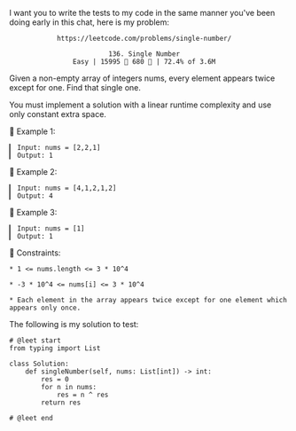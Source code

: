 I want you to write the tests to my code in the same manner you've been doing early in this chat, here is my problem:

                https://leetcode.com/problems/single-number/
                                      
                             136. Single Number
                    Easy | 15995  680  | 72.4% of 3.6M



Given a non-empty array of integers nums, every element appears twice except for one. Find that single one.

You must implement a solution with a linear runtime complexity and use only constant extra space.



󰛨 Example 1:

	▎ Input: nums = [2,2,1]
	▎ Output: 1

󰛨 Example 2:

	▎ Input: nums = [4,1,2,1,2]
	▎ Output: 4

󰛨 Example 3:

	▎ Input: nums = [1]
	▎ Output: 1



 Constraints:

	* 1 <= nums.length <= 3 * 10^4
	
	* -3 * 10^4 <= nums[i] <= 3 * 10^4
	
	* Each element in the array appears twice except for one element which appears only once.






The following is my solution to test:

```
# @leet start
from typing import List

class Solution:
    def singleNumber(self, nums: List[int]) -> int:
        res = 0
        for n in nums:
            res = n ^ res
        return res
        
# @leet end
```
